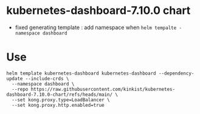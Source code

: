 # kubernetes-dashboard-7.10.0 chart
  - fixed generating template : add namespace when `helm tempalte -namespace dashboard`

# Use
```
helm template kubernetes-dashboard kubernetes-dashboard --dependency-update --include-crds \
  --namespace dashboard \
  --repo https://raw.githubusercontent.com/kinkist/kubernetes-dashboard-7.10.0-chart/refs/heads/main/ \
  --set kong.proxy.type=LoadBalancer \
  --set kong.proxy.http.enabled=true
```
